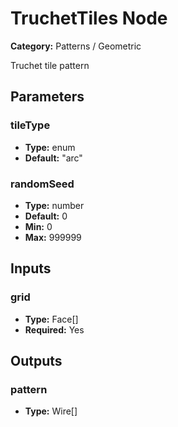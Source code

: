 
# TruchetTiles Node

**Category:** Patterns / Geometric

Truchet tile pattern

## Parameters


### tileType
- **Type:** enum
- **Default:** "arc"





### randomSeed
- **Type:** number
- **Default:** 0
- **Min:** 0
- **Max:** 999999



## Inputs


### grid
- **Type:** Face[]
- **Required:** Yes



## Outputs


### pattern
- **Type:** Wire[]




